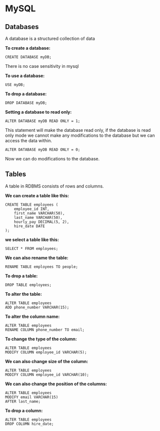# MySQL

## Databases

A database is a structured collection of data

**To create a database:**

```
CREATE DATABASE myDB;
```

There is no case sensitivity in mysql

**To use a database:**

```
USE myDB;
```

**To drop a database:**

```
DROP DATABASE myDB;
```

**Setting a database to read only:**

```
ALTER DATABASE myDB READ ONLY = 1;
```

This statement will make the database read only, if the database is read only mode we cannot make any modifications to the database but we can access the data within.

```
ALTER DATABASE myDB READ ONLY = 0;
```

Now we can do modifications to the database.

## Tables

A table in RDBMS consists of rows and columns.

**We can create a table like this:**

```
CREATE TABLE employees (
    employee_id INT,
    first_name VARCHAR(50),
    last_name VARCHAR(50),
    hourly_pay DECIMAL(5, 2),
    hire_date DATE
);
```

**we select a table like this:**

```
SELECT * FROM employees;
```

**We can also rename the table:**

```
RENAME TABLE employees TO people;
```

**To drop a table:**

```
DROP TABLE employees;
```

**To alter the table:**

```
ALTER TABLE employees
ADD phone_number VARCHAR(15);
```

**To alter the column name:**

```
ALTER TABLE employees
RENAME COLUMN phone_number TO email;
```

**To change the type of the column:**

```
ALTER TABLE employees
MODIFY COLUMN employee_id VARCHAR(5);
```

**We can also change size of the column:**

```
ALTER TABLE employees
MODIFY COLUMN employee_id VARCHAR(10);
```

**We can also change the position of the columns:**

```
ALTER TABLE employees
MODIFY email VARCHAR(15)
AFTER last_name;
```

**To drop a column:**

```
ALTER TABLE employees
DROP COLUMN hire_date;
```
